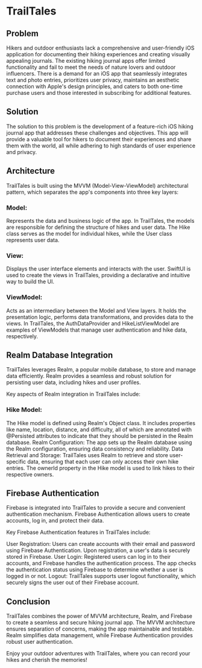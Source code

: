 # TrailTales
## Problem

Hikers and outdoor enthusiasts lack a comprehensive and user-friendly iOS application for documenting their hiking experiences and creating visually appealing journals. The existing hiking journal apps offer limited functionality and fail to meet the needs of nature lovers and outdoor influencers. There is a demand for an iOS app that seamlessly integrates text and photo entries, prioritizes user privacy, maintains an aesthetic connection with Apple's design principles, and caters to both one-time purchase users and those interested in subscribing for additional features.

## Solution

The solution to this problem is the development of a feature-rich iOS hiking journal app that addresses these challenges and objectives. This app will provide a valuable tool for hikers to document their experiences and share them with the world, all while adhering to high standards of user experience and privacy.

## Architecture

TrailTales is built using the MVVM (Model-View-ViewModel) architectural pattern, which separates the app's components into three key layers:

### Model:
Represents the data and business logic of the app. In TrailTales, the models are responsible for defining the structure of hikes and user data. The Hike class serves as the model for individual hikes, while the User class represents user data.

### View:
Displays the user interface elements and interacts with the user. SwiftUI is used to create the views in TrailTales, providing a declarative and intuitive way to build the UI.

### ViewModel:
Acts as an intermediary between the Model and View layers. It holds the presentation logic, performs data transformations, and provides data to the views. In TrailTales, the AuthDataProvider and HikeListViewModel are examples of ViewModels that manage user authentication and hike data, respectively.

## Realm Database Integration

TrailTales leverages Realm, a popular mobile database, to store and manage data efficiently. Realm provides a seamless and robust solution for persisting user data, including hikes and user profiles.

Key aspects of Realm integration in TrailTales include:

### Hike Model:
The Hike model is defined using Realm's Object class. It includes properties like name, location, distance, and difficulty, all of which are annotated with @Persisted attributes to indicate that they should be persisted in the Realm database.
Realm Configuration: The app sets up the Realm database using the Realm configuration, ensuring data consistency and reliability.
Data Retrieval and Storage: TrailTales uses Realm to retrieve and store user-specific data, ensuring that each user can only access their own hike entries. The ownerId property in the Hike model is used to link hikes to their respective owners.


## Firebase Authentication

Firebase is integrated into TrailTales to provide a secure and convenient authentication mechanism. Firebase Authentication allows users to create accounts, log in, and protect their data.

Key Firebase Authentication features in TrailTales include:

User Registration: Users can create accounts with their email and password using Firebase Authentication. Upon registration, a user's data is securely stored in Firebase.
User Login: Registered users can log in to their accounts, and Firebase handles the authentication process. The app checks the authentication status using Firebase to determine whether a user is logged in or not.
Logout: TrailTales supports user logout functionality, which securely signs the user out of their Firebase account.

## Conclusion

TrailTales combines the power of MVVM architecture, Realm, and Firebase to create a seamless and secure hiking journal app. The MVVM architecture ensures separation of concerns, making the app maintainable and testable. Realm simplifies data management, while Firebase Authentication provides robust user authentication.

Enjoy your outdoor adventures with TrailTales, where you can record your hikes and cherish the memories!
